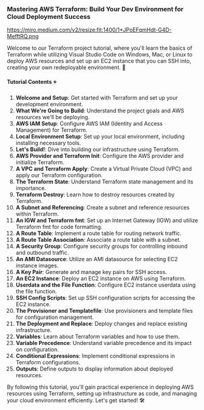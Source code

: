 ### Mastering AWS Terraform: Build Your Dev Environment for Cloud Deployment Success
https://miro.medium.com/v2/resize:fit:1400/1*JPoEFqmHdt-G4D-MefftRQ.png

Welcome to our Terraform project tutorial, where you'll learn the basics of Terraform while utilizing Visual Studio Code on Windows, Mac, or Linux to deploy AWS resources and set up an EC2 instance that you can SSH into, creating your own redeployable environment. 🚀

#### Tutorial Contents ⭐️

1. **Welcome and Setup**: Get started with Terraform and set up your development environment.
2. **What We're Going to Build**: Understand the project goals and AWS resources we'll be deploying.
3. **AWS IAM Setup**: Configure AWS IAM (Identity and Access Management) for Terraform.
4. **Local Environment Setup**: Set up your local environment, including installing necessary tools.
5. **Let's Build!**: Dive into building our infrastructure using Terraform.
6. **AWS Provider and Terraform Init**: Configure the AWS provider and initialize Terraform.
7. **A VPC and Terraform Apply**: Create a Virtual Private Cloud (VPC) and apply our Terraform configuration.
8. **The Terraform State**: Understand Terraform state management and its importance.
9. **Terraform Destroy**: Learn how to destroy resources created by Terraform.
10. **A Subnet and Referencing**: Create a subnet and reference resources within Terraform.
11. **An IGW and Terraform fmt**: Set up an Internet Gateway (IGW) and utilize Terraform fmt for code formatting.
12. **A Route Table**: Implement a route table for routing network traffic.
13. **A Route Table Association**: Associate a route table with a subnet.
14. **A Security Group**: Configure security groups for controlling inbound and outbound traffic.
15. **An AMI Datasource**: Utilize an AMI datasource for selecting EC2 instance images.
16. **A Key Pair**: Generate and manage key pairs for SSH access.
17. **An EC2 Instance**: Deploy an EC2 instance on AWS using Terraform.
18. **Userdata and the File Function**: Configure EC2 instance userdata using the file function.
19. **SSH Config Scripts**: Set up SSH configuration scripts for accessing the EC2 instance.
20. **The Provisioner and Templatefile**: Use provisioners and template files for configuration management.
21. **The Deployment and Replace**: Deploy changes and replace existing infrastructure.
22. **Variables**: Learn about Terraform variables and how to use them.
23. **Variable Precedence**: Understand variable precedence and its impact on configuration.
24. **Conditional Expressions**: Implement conditional expressions in Terraform configurations.
25. **Outputs**: Define outputs to display information about deployed resources.

By following this tutorial, you'll gain practical experience in deploying AWS resources using Terraform, setting up infrastructure as code, and managing your cloud environment efficiently. Let's get started! 🛠️
